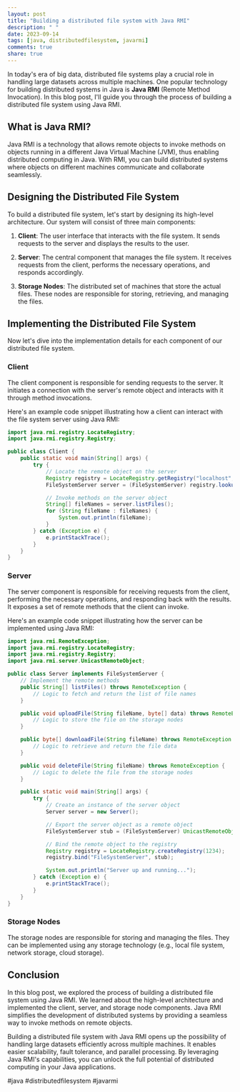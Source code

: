 ```yaml
---
layout: post
title: "Building a distributed file system with Java RMI"
description: " "
date: 2023-09-14
tags: [java, distributedfilesystem, javarmi]
comments: true
share: true
---
```


In today's era of big data, distributed file systems play a crucial role in handling large datasets across multiple machines. One popular technology for building distributed systems in Java is **Java RMI** (Remote Method Invocation). In this blog post, I'll guide you through the process of building a distributed file system using Java RMI.

## What is Java RMI?

Java RMI is a technology that allows remote objects to invoke methods on objects running in a different Java Virtual Machine (JVM), thus enabling distributed computing in Java. With RMI, you can build distributed systems where objects on different machines communicate and collaborate seamlessly.

## Designing the Distributed File System

To build a distributed file system, let's start by designing its high-level architecture. Our system will consist of three main components:

1. **Client**: The user interface that interacts with the file system. It sends requests to the server and displays the results to the user.

2. **Server**: The central component that manages the file system. It receives requests from the client, performs the necessary operations, and responds accordingly.

3. **Storage Nodes**: The distributed set of machines that store the actual files. These nodes are responsible for storing, retrieving, and managing the files.

## Implementing the Distributed File System

Now let's dive into the implementation details for each component of our distributed file system.

### Client

The client component is responsible for sending requests to the server. It initiates a connection with the server's remote object and interacts with it through method invocations.

Here's an example code snippet illustrating how a client can interact with the file system server using Java RMI:

```java
import java.rmi.registry.LocateRegistry;
import java.rmi.registry.Registry;

public class Client {
    public static void main(String[] args) {
        try {
            // Locate the remote object on the server
            Registry registry = LocateRegistry.getRegistry("localhost", 1234);
            FileSystemServer server = (FileSystemServer) registry.lookup("FileSystemServer");

            // Invoke methods on the server object
            String[] fileNames = server.listFiles();
            for (String fileName : fileNames) {
                System.out.println(fileName);
            }
        } catch (Exception e) {
            e.printStackTrace();
        }
    }
}
```

### Server

The server component is responsible for receiving requests from the client, performing the necessary operations, and responding back with the results. It exposes a set of remote methods that the client can invoke.

Here's an example code snippet illustrating how the server can be implemented using Java RMI:

```java
import java.rmi.RemoteException;
import java.rmi.registry.LocateRegistry;
import java.rmi.registry.Registry;
import java.rmi.server.UnicastRemoteObject;

public class Server implements FileSystemServer {
    // Implement the remote methods
    public String[] listFiles() throws RemoteException {
        // Logic to fetch and return the list of file names
    }

    public void uploadFile(String fileName, byte[] data) throws RemoteException {
        // Logic to store the file on the storage nodes
    }

    public byte[] downloadFile(String fileName) throws RemoteException {
        // Logic to retrieve and return the file data
    }

    public void deleteFile(String fileName) throws RemoteException {
        // Logic to delete the file from the storage nodes
    }

    public static void main(String[] args) {
        try {
            // Create an instance of the server object
            Server server = new Server();

            // Export the server object as a remote object
            FileSystemServer stub = (FileSystemServer) UnicastRemoteObject.exportObject(server, 0);

            // Bind the remote object to the registry
            Registry registry = LocateRegistry.createRegistry(1234);
            registry.bind("FileSystemServer", stub);

            System.out.println("Server up and running...");
        } catch (Exception e) {
            e.printStackTrace();
        }
    }
}
```

### Storage Nodes

The storage nodes are responsible for storing and managing the files. They can be implemented using any storage technology (e.g., local file system, network storage, cloud storage).

## Conclusion

In this blog post, we explored the process of building a distributed file system using Java RMI. We learned about the high-level architecture and implemented the client, server, and storage node components. Java RMI simplifies the development of distributed systems by providing a seamless way to invoke methods on remote objects.

Building a distributed file system with Java RMI opens up the possibility of handling large datasets efficiently across multiple machines. It enables easier scalability, fault tolerance, and parallel processing. By leveraging Java RMI's capabilities, you can unlock the full potential of distributed computing in your Java applications.

#java #distributedfilesystem #javarmi